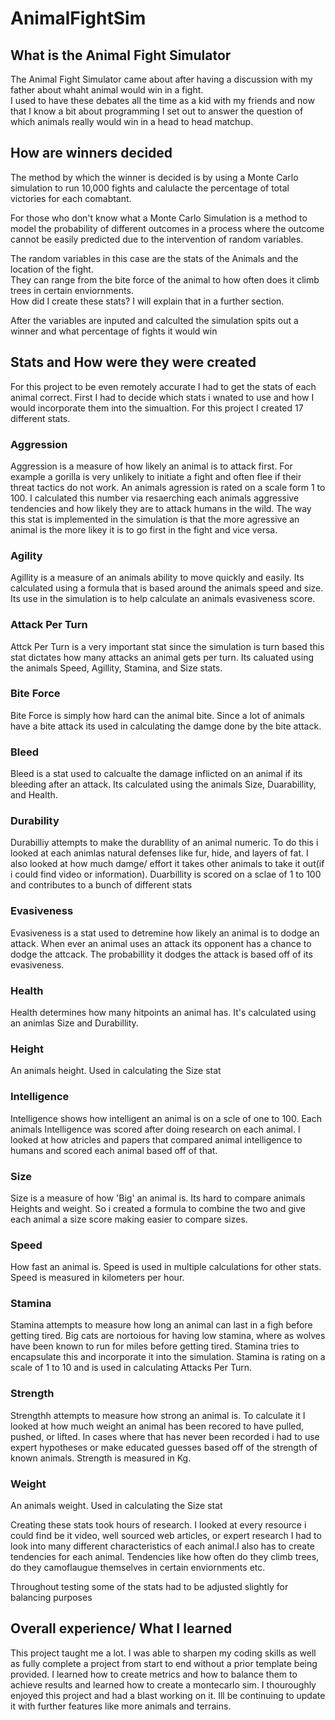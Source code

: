 # AnimalFightSim
## What is the Animal Fight Simulator
The Animal Fight Simulator came about after having a discussion with my father about whaht animal would win in a fight.
<br> I used to have these debates all the time as a kid with my friends and now that I know a bit about programming I set out to answer the question
of which animals really would win in a head to head matchup.

## How are winners decided

The method by which the winner is decided is by using a Monte Carlo simulation to run 10,000 fights and calulacte the percentage of total victories for each comabtant.

For those who don't know what a Monte Carlo Simulation is a method to model the probability of different outcomes in a process where the outcome cannot be easily predicted due to the intervention of random variables.

The random variables in this case are the stats of the Animals and the location of the fight. <br>They can range from the bite force of the animal to how often does it climb trees in certain enviornments. <br> How did I create these stats? I will explain that in a further section.

After the variables are inputed and calculted the simulation spits out a winner and what percentage of fights it would win

## Stats and How were they were created
For this project to be even remotely accurate I had to get the stats of each animal correct. First I had to decide which stats i wnated to use and how I would incorporate them into the simualtion. For this project I created 17 different stats.

### Aggression<br>
Aggression is a measure of how likely an animal is to attack first. For example a gorilla is very unlikely to initiate a fight and often flee if their threat tactics do not work. An animals agression is rated on a scale form 1 to 100. I calculated this number via resaerching each animals aggressive tendencies and how likely they are to attack humans in the wild. The way this stat is implemented in the simulation is that the more agressive an animal is the more likey it is to go first in the fight and vice versa. 
<br>
### Agility<br>
Agillity is a measure of an animals ability to move quickly and easily. Its calculated using a formula that is based around the animals speed and size. Its use in the simulation is to help calculate an animals evasiveness score.
<br>
### Attack Per Turn<br>
Attck Per Turn is a very important stat since the simulation is turn based this stat dictates how many attacks an animal gets per turn. Its caluated using the animals Speed, Agillity, Stamina, and Size stats.
<br>
### Bite Force<br>
Bite Force is simply how hard can the animal bite. Since a lot of animals have a bite attack its used in calculating the damge done by the bite attack. 
<br>
### Bleed<br>
Bleed is a stat used to calcualte the damage inflicted on an animal if its bleeding after an attack. Its calculated using the animals Size, Duarabillity, and Health.
<br>
### Durability<br>
Durabilliy attempts to make the durabllity of an animal numeric. To do this i looked at each animlas natural defenses like fur, hide, and layers of fat. I also looked at how much damge/ effort it takes other animals to take it out(if i could find video or information). Duarbillity is scored on a sclae of 1 to 100 and contributes to a bunch of different stats
<br>
### Evasiveness<br>
Evasiveness is a stat used to detremine how likely an animal is to dodge an attack. When ever an animal uses an attack its opponent has a chance to dodge the attcack. The probabillity it dodges the attack is based off of its evasiveness.
<br>
### Health<br>
Health determines how many hitpoints an animal has. It's calculated using an animlas Size and Durabillity.
<br>
### Height<br>
An animals height. Used in calculating the Size stat
<br>
### Intelligence<br>
Intelligence shows how intelligent an animal is on a scle of one to 100. Each animals Intelligence was scored after doing research on each animal. I looked at how atricles and papers that compared animal intelligence to humans and scored each animal based off of that.
<br>
### Size<br>
Size is a measure of how 'Big' an animal is. Its hard to compare animals Heights and weight. So i created a formula to combine the two and give each animal a size score making easier to compare sizes.
<br>
### Speed<br>
How fast an animal is. Speed is used in multiple calculations for other stats. Speed is measured in kilometers per hour.
<br>
### Stamina<br>
Stamina attempts to measure how long an animal can last in a figh before getting tired. Big cats are nortoious for having low stamina, where as wolves have been known to run for miles before getting tired. Stamina tries to encapsulate this and incorporate it into the simulation. Stamina is rating on a scale of 1 to 10 and  is used in calculating Attacks Per Turn.
<br>
### Strength<br>
Strengthh attempts to measure how strong an animal is. To calculate it I looked at how much weight an animal has been recored to have pulled, pushed, or lifted. In cases where that has never been recorded i had to use expert hypotheses or make educated guesses based off of the strength of known animals. Strength is measured in Kg.
<br>
### Weight<br>
An animals weight. Used in calculating the Size stat
<br>

Creating these stats took hours of research. I looked at every resource i could find be it video, well sourced web articles, or expert research  I had to look into many different characteristics of each animal.I also has to create tendencies for each animal. Tendencies like how often do they climb trees, do they camoflaugue themselves in certain enviornments etc.

Throughout testing some of the stats had to be adjusted slightly for balancing purposes

## Overall experience/ What I learned
This project taught me a lot. I was able to sharpen my coding skills as well as fully complete a project from start to end without a prior template being provided.
I learned how to create metrics and how to balance them to achieve results and learned how to create a montecarlo sim. I thouroughly enjoyed this project and had a blast working on it. Ill be continuing to update it with further features like more animals and terrains.
